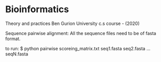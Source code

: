 # Bioinformatics
Theory and practices Ben Gurion University c.s course - (2020)

Sequence pairwise alignment: All the sequence files need to be of fasta format.

to run: 
$ python pairwise scoreing_matrix.txt seq1.fasta seq2.fasta ... seqN.fasta
